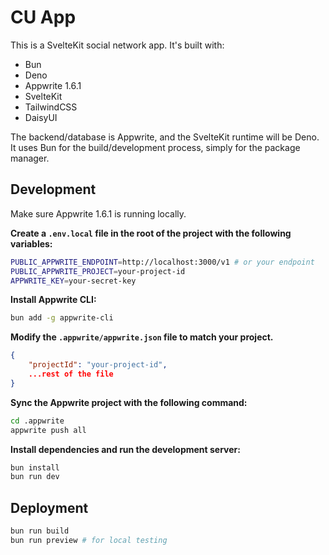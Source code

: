 # CU App

This is a SvelteKit social network app. It's built with:

- Bun
- Deno
- Appwrite 1.6.1
- SvelteKit
- TailwindCSS
- DaisyUI

The backend/database is Appwrite, and the SvelteKit runtime will be Deno. It uses Bun for the build/development process, simply for the package manager.

## Development

Make sure Appwrite 1.6.1 is running locally.

**Create a `.env.local` file in the root of the project with the following variables:**

```bash
PUBLIC_APPWRITE_ENDPOINT=http://localhost:3000/v1 # or your endpoint
PUBLIC_APPWRITE_PROJECT=your-project-id
APPWRITE_KEY=your-secret-key
```

**Install Appwrite CLI:**

```bash
bun add -g appwrite-cli
```

**Modify the `.appwrite/appwrite.json` file to match your project.**

```json
{
    "projectId": "your-project-id",
    ...rest of the file
}
```

**Sync the Appwrite project with the following command:**

```bash
cd .appwrite
appwrite push all
```

**Install dependencies and run the development server:**

```bash
bun install
bun run dev
```

## Deployment

```bash
bun run build
bun run preview # for local testing
```

